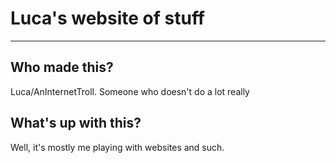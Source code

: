 # Luca's website of stuff

---

## Who made this?

Luca/AnInternetTroll. Someone who doesn't do a lot really

## What's up with this?

Well, it's mostly me playing with websites and such.

<!-- Comment -->
